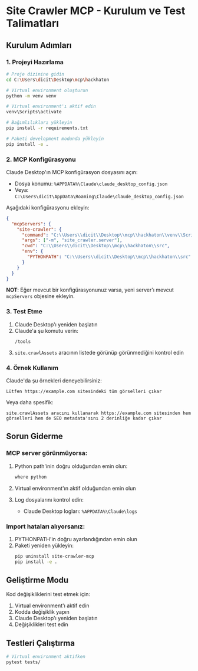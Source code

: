 # Site Crawler MCP - Kurulum ve Test Talimatları

## Kurulum Adımları

### 1. Projeyi Hazırlama

```bash
# Proje dizinine gidin
cd C:\Users\dicit\Desktop\mcp\hackhaton

# Virtual environment oluşturun
python -m venv venv

# Virtual environment'ı aktif edin
venv\Scripts\activate

# Bağımlılıkları yükleyin
pip install -r requirements.txt

# Paketi development modunda yükleyin
pip install -e .
```

### 2. MCP Konfigürasyonu

Claude Desktop'ın MCP konfigürasyon dosyasını açın:
- Dosya konumu: `%APPDATA%\Claude\claude_desktop_config.json`
- Veya: `C:\Users\dicit\AppData\Roaming\Claude\claude_desktop_config.json`

Aşağıdaki konfigürasyonu ekleyin:

```json
{
  "mcpServers": {
    "site-crawler": {
      "command": "C:\\Users\\dicit\\Desktop\\mcp\\hackhaton\\venv\\Scripts\\python.exe",
      "args": ["-m", "site_crawler.server"],
      "cwd": "C:\\Users\\dicit\\Desktop\\mcp\\hackhaton\\src",
      "env": {
        "PYTHONPATH": "C:\\Users\\dicit\\Desktop\\mcp\\hackhaton\\src"
      }
    }
  }
}
```

**NOT**: Eğer mevcut bir konfigürasyonunuz varsa, yeni server'ı mevcut `mcpServers` objesine ekleyin.

### 3. Test Etme

1. Claude Desktop'ı yeniden başlatın
2. Claude'a şu komutu verin:
   ```
   /tools
   ```
3. `site.crawlAssets` aracının listede görünüp görünmediğini kontrol edin

### 4. Örnek Kullanım

Claude'da şu örnekleri deneyebilirsiniz:

```
Lütfen https://example.com sitesindeki tüm görselleri çıkar
```

Veya daha spesifik:

```
site.crawlAssets aracını kullanarak https://example.com sitesinden hem görselleri hem de SEO metadata'sını 2 derinliğe kadar çıkar
```

## Sorun Giderme

### MCP server görünmüyorsa:

1. Python path'inin doğru olduğundan emin olun:
   ```bash
   where python
   ```

2. Virtual environment'ın aktif olduğundan emin olun

3. Log dosyalarını kontrol edin:
   - Claude Desktop logları: `%APPDATA%\Claude\logs`

### Import hataları alıyorsanız:

1. PYTHONPATH'in doğru ayarlandığından emin olun
2. Paketi yeniden yükleyin:
   ```bash
   pip uninstall site-crawler-mcp
   pip install -e .
   ```

## Geliştirme Modu

Kod değişikliklerini test etmek için:

1. Virtual environment'ı aktif edin
2. Kodda değişiklik yapın
3. Claude Desktop'ı yeniden başlatın
4. Değişiklikleri test edin

## Testleri Çalıştırma

```bash
# Virtual environment aktifken
pytest tests/
```
